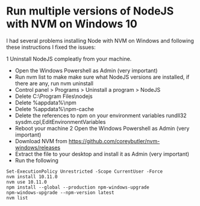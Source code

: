 # Run multiple versions of NodeJS with NVM on Windows 10
I had several problems installing Node with NVM on Windows and following these instructions I fixed the issues:

1 Uninstall NodeJS compleatly from your machine.
  * Open the Windows Powershell as Admin (very important)
  * Run nvm list to make make sure what NodeJS versions are installed, if there are any, run nvm uninstall <version>
  * Control panel > Programs > Uninstall a program > NodeJS
  * Delete C:\Program Files\nodejs
  * Delete %appdata%\npm
  * Delete %appdata%\npm-cache
  * Delete the references to npm on your environment variables rundll32 sysdm.cpl,EditEnvironmentVariables
  * Reboot your machine
2 Open the Windows Powershell as Admin (very important)
  * Download NVM from https://github.com/coreybutler/nvm-windows/releases
  * Extract the file to your desktop and install it as Admin (very important)
  * Run the following
  
  ```
  Set-ExecutionPolicy Unrestricted -Scope CurrentUser -Force
  nvm install 10.11.0
  nvm use 10.11.0
  npm install --global --production npm-windows-upgrade
  npm-windows-upgrade --npm-version latest
  nvm list  
  ```
  
  
  
  
